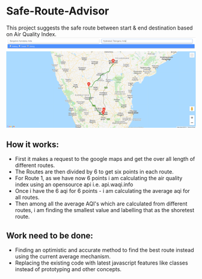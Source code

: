 # Safe-Route-Advisor
This project suggests the safe route between start &amp; end destination based on Air Quality Index.
![Safe Route Advisor](./Images/Showing_safe_route_to_travel_based_on_aqi.PNG)

## How it works:
- First it makes a request to the google maps and get the over all length of different routes.
- The Routes are then divided by 6 to get six points in each route.
- For Route 1, as we have now 6 points i am calculating the air quality index using an opensource api i.e. api.waqi.info
- Once i have the 6 aqi for 6 points - i am calculating the average aqi for all routes.
- Then among all the average AQI's which are calculated from different routes, i am finding the smallest value and labelling that as the shoretest route.


## Work need to be done:
 - Finding an optimistic and accurate method to find the best route instead using the current average mechanism.
 - Replacing the existing code with latest javascript features like classes instead of prototyping and other concepts.
